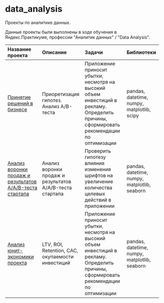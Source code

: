 # data_analysis
Проекты по аналитике данных. <br>

Данные проекты были выполнены в ходе обучения в Яндекс.Практикуме, профессии "Аналитик данных" / "Data Analysis".

| Название проекта | Описание | Задачи | Библиотеки | 
| :---------------------- | :---------------------- | :---------------------- | :---------------------- |
| [Принятие решений в бизнесе](https://github.com/vindsa/data_analysis/tree/main/ab_tests) | Приоретизация гипотез. Анализ A/B-теста | Приложение приносит убытки, несмотря на высокий объем инвестиций в рекламу. Определить причины, сформировать рекомендации по оптимизации | pandas, datetime, numpy, matplotlib, scipy
| [Анализ воронки продаж и результатов А/A/B-теста стартапа](https://github.com/vindsa/data_analysis/tree/main/funnel_aab_test) | Анализ воронки продаж и результатов А/A/B-теста стартапа | Проверить гипотезу влияния изменения шрифтов на увеличение количества целевых действий в приложении | pandas, datetime, numpy, matplotlib, seaborn
| [Анализ юнит-экономики проекта](https://github.com/vindsa/data_analysis/tree/main/unit_economics) |  LTV, ROI, Retention, CAC, окупаемости инвестиций | Приложение приносит убытки, несмотря на высокий объем инвестиций в рекламу. Определить причины, сформировать рекомендации по оптимизации | pandas, datetime, numpy, matplotlib, seaborn


